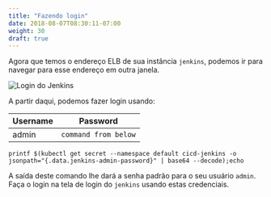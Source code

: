 ```yaml
---
title: "Fazendo login"
date: 2018-08-07T08:30:11-07:00
weight: 30
draft: true
---
```


Agora que temos o endereço ELB de sua instância `jenkins`, podemos ir para navegar para esse endereço em outra janela.

![Login do Jenkins](/images/jenkins-login.png)

A partir daqui, podemos fazer login usando:

| Username | Password             |
|----------|----------------------|
| admin    | `command from below` |


```
printf $(kubectl get secret --namespace default cicd-jenkins -o jsonpath="{.data.jenkins-admin-password}" | base64 --decode);echo
```

A saída deste comando lhe dará a senha padrão para o seu usuário `admin`. Faça o login na tela de login do `jenkins` usando estas credenciais.
